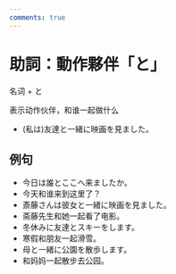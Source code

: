 ```yaml
---
comments: true
---
```


# 助詞：動作夥伴「と」

名词 + と

表示动作伙伴，和谁一起做什么

- (私は)友達と一緒に映画を見ました。

## 例句

- 今日は誰とここへ来ましたか。
- 今天和谁来到这里了？
- 斎藤さんは彼女と一緒に映画を見ました。
- 斋藤先生和她一起看了电影。
- 冬休みに友達とスキーをします。
- 寒假和朋友一起滑雪。
- 母と一緒に公園を散歩します。
- 和妈妈一起散步去公园。

